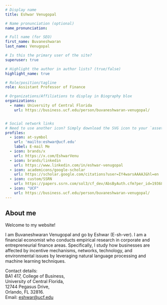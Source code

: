 ```yaml
---
# Display name
title: Eshwar Venugopal

# Name pronunciation (optional)
name_pronunciation: 

# Full name (for SEO)
first_name: Buvaneshwaran
last_name: Venugopal

# Is this the primary user of the site?
superuser: true

# Highlight the author in author lists? (true/false)
highlight_name: true

# Role/position/tagline
role: Assistant Professor of Finance

# Organizations/Affiliations to display in Biography blox
organizations:
  - name: University of Central Florida
    url: https://business.ucf.edu/person/buvaneshwaran-venugopal/


# Social network links
# Need to use another icon? Simply download the SVG icon to your `assets/media/icons/` folder.
profiles:
  - icon: at-symbol
    url: 'mailto:eshwar@ucf.edu'
    label: E-mail Me
  - icon: brands/x
    url: https://x.com/EshwarVenu
  - icon: brands/linkedin
    url: https://www.linkedin.com/in/eshwar-venugopal
  - icon: academicons/google-scholar
    url: https://scholar.google.com/citations?user=IY4warsAAAAJ&hl=en
  - icon: custom/SSRN
    url: https://papers.ssrn.com/sol3/cf_dev/AbsByAuth.cfm?per_id=1936852
  - icon: "UCF"
    url: https://business.ucf.edu/person/buvaneshwaran-venugopal/
---
```

## About me

Welcome to my website! 

I am Buvaneshwaran Venugopal and go by Eshwar (E-sh-ver). I am a financial economist who conducts empirical research in corporate and entrepreneurial finance areas. Specifically, I study how businesses are affected by incentive mechanisms, networks, technology, and environmental issues by leveraging natural language processing and machine learning techniques.

Contact details:\
BA1 417, College of Business,\
University of Central Florida,\
12744 Pegasus Drive,\
Orlando, FL 32816.\
Email: eshwar@ucf.edu